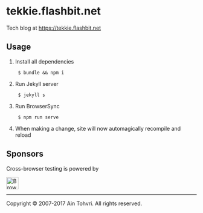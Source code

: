 # tekkie.flashbit.net

Tech blog at https://tekkie.flashbit.net

## Usage

1. Install all dependencies

        $ bundle && npm i

2. Run Jekyll server

        $ jekyll s

3. Run BrowserSync

        $ npm run serve

4. When making a change, site will now automagically recompile and reload

## Sponsors

Cross-browser testing is powered by

<a href="https://www.browserstack.com" title="BrowserStack"><img src="https://rawgithub.com/ain/tekkie.flashbit.net/gh-pages/assets/browserstack.svg" height="32px" alt="BrowserStack"></a>

- - -
Copyright © 2007-2017 Ain Tohvri. All rights reserved.
